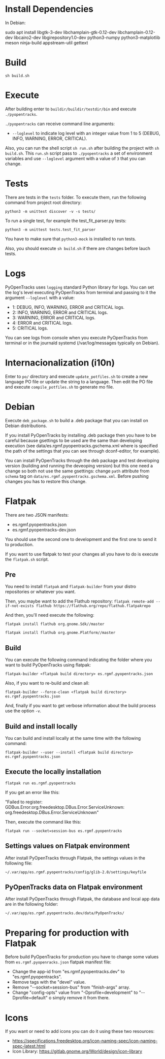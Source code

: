 # Install Dependencies
In Debian:

sudo apt install libgtk-3-dev libchamplain-gtk-0.12-dev libchamplain-0.12-dev libcairo2-dev libgirepository1.0-dev python3-numpy python3-matplotlib meson ninja-build appstream-util gettext

# Build
`sh build.sh`

# Execute
After building enter to `buildir/buildir/testdir/bin` and execute `./pyopentracks`.

`./pyopentracks` can receive command line arguments:
- `--loglevel` to indicate log level with an integer value from 1 to 5 (DEBUG, INFO, WARNING, ERROR, CRITICAL).

Also, you can run the shell script `sh run.sh` after building the project with `sh build.sh`. This `run.sh` script pass to `./pyopentracks` a set of environment variables and use `--loglevel` argument with a value of `3` that you can change.

# Tests
There are tests in the `tests` folder. To execute them, run the following command from project root directory:

`python3 -m unittest discover -v -s tests/`

To run a single test, for example the test_fit_parser.py tests:

`python3 -m unittest tests.test_fit_parser`

You have to make sure that `python3-mock` is installed to run tests.

Also, you should execute `sh build.sh` if there are changes before lauch tests.

# Logs
PyOpenTracks uses `logging` standard Python library for logs. You can set the log's level executing PyOpenTracks from terminal and passing to it the argument `--loglevel` with a value:
- 1: DEBUG, INFO, WARNING, ERROR and CRITICAL logs.
- 2: INFO, WARNING, ERROR and CRITICAL logs.
- 3: WARNING, ERROR and CRITICAL logs.
- 4: ERROR and CRITICAL logs.
- 5: CRITICAL logs.

You can see logs from console when you execute PyOpenTracks from terminal or in the journald systemd (/var/log/messages typically on Debian).

# Internacionalization (i10n)
Enter to `po/` directory and execute `update_potfiles.sh` to create a new language PO file or update the string to a language. Then edit the PO file and execute `compile_potfiles.sh` to generate mo file.

# Debian
Execute `deb_package.sh` to build a .deb package that you can install on Debian distributions.

If you install PyOpenTracks by installing .deb package then you have to be careful because gsettings to be used are the same than developing execution (see data/es.rgmf.pyopentracks.gschema.xml where is specified the path of the settings that you can see through dconf-editor, for example).

You can install PyOpenTracks through the deb package and test developing version (building and running the deveoping version) but this one need a change so both not use the same gsettings: change `path` attribute from `schema` tag on `data/es.rgmf.pyopentracks.gschema.xml`. Before pushing changes you has to restore this change.

# Flatpak
There are two JSON manifests:

- es.rgmf.pyopentracks.json
- es.rgmf.pyopentracks-dev.json

You should use the second one to development and the first one to send it to production.

If you want to use flatpak to test your changes all you have to do is execute the `flatpak.sh` script.

## Pre
You need to install `flatpak` and `flatpak-builder` from your distro repositories or whatever you want.

Then, you maybe want to add the Flathub repository:
`flatpak remote-add --if-not-exists flathub https://flathub.org/repo/flathub.flatpakrepo`

And then, you'll need execute the following:

`flatpak install flathub org.gnome.Sdk//master`

`flatpak install flathub org.gnome.Platform//master`


## Build
You can execute the following command indicating the folder where you want to build PyOpenTracks using flatpak:

`flatpak-builder <flatpak build directory> es.rgmf.pyopentracks.json`

Also, if you want to re-build and clean all:

`flatpak-builder --force-clean <flatpak build directory> es.rgmf.pyopentracks.json`

And, finally if you want to get verbose information about the build process use the option `-v`.

## Build and install locally
You can build and install locally at the same time with the following command:

`flatpak-builder --user --install <flatpak build directory> es.rgmf.pyopentracks.json`

## Execute the locally installation
`flatpak run es.rgmf.pyopentracks`

If you get an error like this: 

"Failed to register: GDBus.Error:org.freedesktop.DBus.Error.ServiceUnknown: org.freedesktop.DBus.Error.ServiceUnknown"

Then, execute the command like this:

`flatpak run --socket=session-bus es.rgmf.pyopentracks`

## Settings values on Flatpak environment
After install PyOpenTracks through Flatpak, the settings values in the following file:

`~/.var/app/es.rgmf.pyopentracks/config/glib-2.0/settings/keyfile`

## PyOpenTracks data on Flatpak environment
After install PyOpenTracks through Flatpak, the database and local app data are in the following folder:

`~/.var/app/es.rgmf.pyopentracks.dev/data/PyOpenTracks/`

# Preparing for production with Flatpak
Before build PyOpenTracks for production you have to change some values from `es.rgmf.pyopenracks.json` flatpak manifest file:

- Change the app-id from "es.rgmf.pyopentracks.dev" to "es.rgmf.pyopentracks".
- Remove tags with the "devel" value.
- Remove "--socket=session-bus" from "finish-args" array.
- Change "config-opts" value from "-Dprofile=development" to "--Dprofile=default" o simply remove it from there.

# Icons
If you want or need to add icons you can do it using these two resources:
- https://specifications.freedesktop.org/icon-naming-spec/icon-naming-spec-latest.html
- Icon Library: https://gitlab.gnome.org/World/design/icon-library

